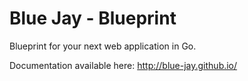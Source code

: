 # Blue Jay - Blueprint

Blueprint for your next web application in Go.

Documentation available here: http://blue-jay.github.io/
